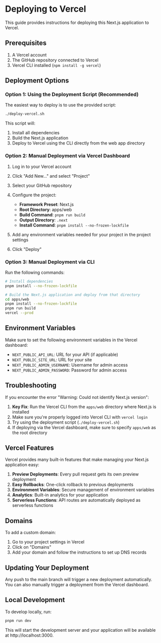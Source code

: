 # Deploying to Vercel

This guide provides instructions for deploying this Next.js application to Vercel.

## Prerequisites

1. A Vercel account
2. The GitHub repository connected to Vercel
3. Vercel CLI installed (`npm install -g vercel`)

## Deployment Options

### Option 1: Using the Deployment Script (Recommended)

The easiest way to deploy is to use the provided script:

```bash
./deploy-vercel.sh
```

This script will:
1. Install all dependencies
2. Build the Next.js application
3. Deploy to Vercel using the CLI directly from the web app directory

### Option 2: Manual Deployment via Vercel Dashboard

1. Log in to your Vercel account
2. Click "Add New..." and select "Project"
3. Select your GitHub repository
4. Configure the project:
   - **Framework Preset**: Next.js
   - **Root Directory**: apps/web
   - **Build Command**: `pnpm run build`
   - **Output Directory**: `.next`
   - **Install Command**: `pnpm install --no-frozen-lockfile`

5. Add any environment variables needed for your project in the project settings
6. Click "Deploy"

### Option 3: Manual Deployment via CLI

Run the following commands:

```bash
# Install dependencies
pnpm install --no-frozen-lockfile

# Build the Next.js application and deploy from that directory
cd apps/web
pnpm install --no-frozen-lockfile
pnpm run build
vercel --prod
```

## Environment Variables

Make sure to set the following environment variables in the Vercel dashboard:

- `NEXT_PUBLIC_API_URL`: URL for your API (if applicable)
- `NEXT_PUBLIC_SITE_URL`: URL for your site
- `NEXT_PUBLIC_ADMIN_USERNAME`: Username for admin access
- `NEXT_PUBLIC_ADMIN_PASSWORD`: Password for admin access

## Troubleshooting

If you encounter the error "Warning: Could not identify Next.js version":

1. **Key Fix**: Run the Vercel CLI from the `apps/web` directory where Next.js is installed
2. Make sure you're properly logged into Vercel CLI with `vercel login`
3. Try using the deployment script (`./deploy-vercel.sh`)
4. If deploying via the Vercel dashboard, make sure to specify `apps/web` as the root directory

## Vercel Features

Vercel provides many built-in features that make managing your Next.js application easy:

1. **Preview Deployments**: Every pull request gets its own preview deployment
2. **Easy Rollbacks**: One-click rollback to previous deployments
3. **Environment Variables**: Secure management of environment variables
4. **Analytics**: Built-in analytics for your application
5. **Serverless Functions**: API routes are automatically deployed as serverless functions

## Domains

To add a custom domain:

1. Go to your project settings in Vercel
2. Click on "Domains"
3. Add your domain and follow the instructions to set up DNS records

## Updating Your Deployment

Any push to the main branch will trigger a new deployment automatically. You can also manually trigger a deployment from the Vercel dashboard.

## Local Development

To develop locally, run:

```bash
pnpm run dev
```

This will start the development server and your application will be available at http://localhost:3000. 